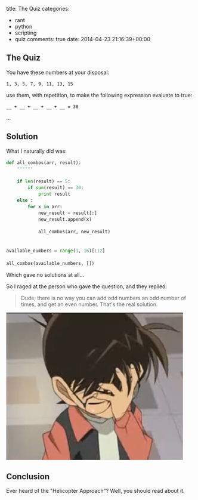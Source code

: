 title: The Quiz
categories:
- rant
- python
- scripting
- quiz
comments: true
date: 2014-04-23 21:16:39+00:00

## The Quiz

You have these numbers at your disposal:

```text
1, 3, 5, 7, 9, 11, 13, 15

```

use them, with repetition, to make the following expression evaluate to true:

```text
__ + __ + __ + __ + __ = 30

```

...

## Solution

What I naturally did was:

```python
def all_combos(arr, result):
    """"""

    if len(result) == 5:
        if sum(result) == 30:
            print result
    else :
        for x in arr:
            new_result = result[:]
            new_result.append(x)

            all_combos(arr, new_result)


available_numbers = range(1, 16)[::2]

all_combos(available_numbers, [])

```

Which gave no solutions at all...

So I raged at the person who gave the question, and they replied:

> Dude, there is no way you can add odd numbers an odd number of times, and get an even number. That's the real solution.

![image](/images/Conan_facepalm_by_wolfjmk.jpg)

## Conclusion

Ever heard of the "Helicopter Approach"? Well, you should read about it.

